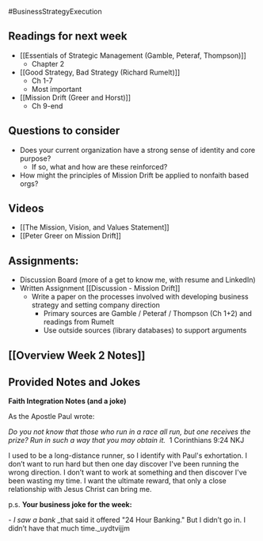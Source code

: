 #BusinessStrategyExecution
## Readings for next week
- [[Essentials of Strategic Management (Gamble, Peteraf, Thompson)]]
	- Chapter 2
- [[Good Strategy, Bad Strategy (Richard Rumelt)]]
	- Ch 1-7
	- Most important
- [[Mission Drift (Greer and Horst)]]
	- Ch 9-end

## Questions to consider
- Does your current organization have a strong sense of identity and core purpose?
	- If so, what and how are these reinforced?
- How might the principles of Mission Drift be applied to nonfaith based orgs?

## Videos
- [[The Mission, Vision, and Values Statement]]
- [[Peter Greer on Mission Drift]]

## Assignments:
- Discussion Board (more of a get to know me, with resume and LinkedIn)
- Written Assignment [[Discussion - Mission Drift]]
	- Write a paper on the processes involved with developing business strategy and setting company direction
		- Primary sources are Gamble / Peteraf / Thompson (Ch 1+2) and readings from Rumelt
		- Use outside sources (library databases) to support arguments 

## [[Overview Week 2 Notes]]

## Provided Notes and Jokes
**Faith Integration Notes (and a joke)**

As the Apostle Paul wrote:

_Do you not know that those who run in a race all run, but one receives the prize? Run in such a way that you may obtain it._  1 Corinthians 9:24 NKJ

I used to be a long-distance runner, so I identify with Paul's exhortation. I don’t want to run hard but then one day discover I've been running the wrong direction. I don’t want to work at something and then discover I've been wasting my time. I want the ultimate reward, that only a close relationship with Jesus Christ can bring me.

p.s. **Your business joke for the week:**

- _I saw a bank_ _that said it offered "24 Hour Banking." But I didn’t go in. I didn’t have that much time._uydtvijjm 